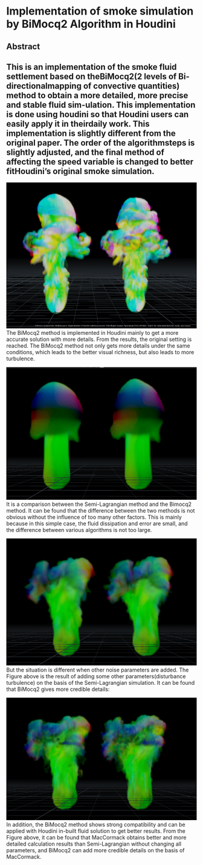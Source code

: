 # Implementation of smoke simulation by BiMocq2 Algorithm in Houdini 


## Abstract

This is an implementation of the smoke fluid settlement based on theBiMocq2(2 levels of Bi-directionalmapping of convective quantities) method to obtain a more detailed, more precise and stable fluid sim-ulation.  This implementation is done using houdini so that Houdini users can easily apply it in theirdaily work.  This implementation is slightly different from the original paper.  The order of the algorithmsteps is slightly adjusted, and the final method of affecting the speed variable is changed to better fitHoudini’s original smoke simulation.
----

![the left one is the Houdini preset billowy Smoke. The right one is the result of replacing the MacCormack advection in the preset with BiMocq2](Snipaste_2020-08-19_21-28-57.png)   
    The BiMocq2 method is implemented in Houdini mainly to get a more accurate solution with more details. From the results, the original setting is reached. The BiMocq2 method not only gets more details under the same conditions, which leads to the better visual richness, but also leads to more turbulence.

![The left one is Semi-Lagrangian. The right one is BiMocq2](Snipaste_2020-08-20_09-59-26.png)
    It is a comparison between the Semi-Lagrangian method and the Bimocq2 method. It can be found that the difference between the two methods is not obvious without the influence of too many other factors. This is mainly because in this simple case, the fluid dissipation and error are small, and the difference between various algorithms is not too large.

![The left one is Semi-Lagrangian with Noise. The right one is BiMocq2 with Noise](Snipaste_2020-08-20_10-02-38.png)
     But the situation is different when other noise parameters are added. The Figure above is the result of adding some other parameters(disturbance turbulence) on the basis of the Semi-Lagrangian simulation. It can be found that BiMocq2 gives more credible details:

![The left one is MacCormack with Noise. The right one is MacCormack + BiMocq2 with Noise](Snipaste_2020-08-20_10-03-06.png)
     In addition, the BiMocq2 method shows strong compatibility and can be applied with Houdini in-built fluid solution to get better results.
    From the Figure above, it can be found that MacCormack obtains better and more detailed calculation results than Semi-Lagrangian without changing all parameters, and BiMocq2 can add more credible details on the basis of MacCormack.


